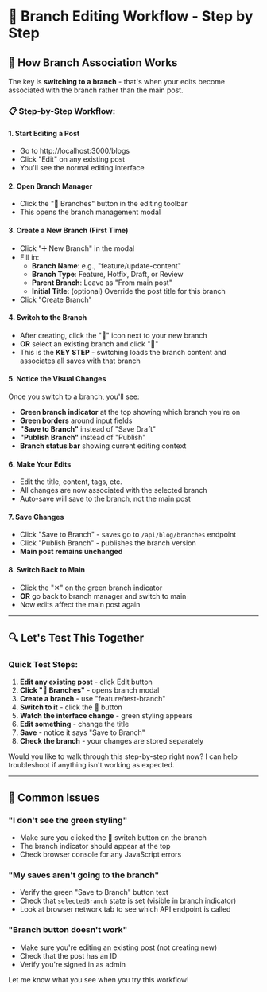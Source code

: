 # 🌿 Branch Editing Workflow - Step by Step

## 🎯 **How Branch Association Works**

The key is **switching to a branch** - that's when your edits become associated with the branch rather than the main post.

### **📋 Step-by-Step Workflow:**

#### **1. Start Editing a Post**
- Go to http://localhost:3000/blogs
- Click "Edit" on any existing post
- You'll see the normal editing interface

#### **2. Open Branch Manager**
- Click the "🌿 Branches" button in the editing toolbar
- This opens the branch management modal

#### **3. Create a New Branch (First Time)**
- Click "➕ New Branch" in the modal
- Fill in:
  - **Branch Name**: e.g., "feature/update-content"
  - **Branch Type**: Feature, Hotfix, Draft, or Review
  - **Parent Branch**: Leave as "From main post" 
  - **Initial Title**: (optional) Override the post title for this branch
- Click "Create Branch"

#### **4. Switch to the Branch** 
- After creating, click the "🔄" icon next to your new branch
- **OR** select an existing branch and click "🔄"
- This is the **KEY STEP** - switching loads the branch content and associates all saves with that branch

#### **5. Notice the Visual Changes**
Once you switch to a branch, you'll see:
- **Green branch indicator** at the top showing which branch you're on
- **Green borders** around input fields
- **"Save to Branch"** instead of "Save Draft"  
- **"Publish Branch"** instead of "Publish"
- **Branch status bar** showing current editing context

#### **6. Make Your Edits**
- Edit the title, content, tags, etc.
- All changes are now associated with the selected branch
- Auto-save will save to the branch, not the main post

#### **7. Save Changes**
- Click "Save to Branch" - saves go to `/api/blog/branches` endpoint
- Click "Publish Branch" - publishes the branch version
- **Main post remains unchanged**

#### **8. Switch Back to Main**
- Click the "✕" on the green branch indicator
- **OR** go back to branch manager and switch to main
- Now edits affect the main post again

---

## 🔍 **Let's Test This Together**

### **Quick Test Steps:**
1. **Edit any existing post** - click Edit button
2. **Click "🌿 Branches"** - opens branch modal  
3. **Create a branch** - use "feature/test-branch"
4. **Switch to it** - click the 🔄 button
5. **Watch the interface change** - green styling appears
6. **Edit something** - change the title
7. **Save** - notice it says "Save to Branch"
8. **Check the branch** - your changes are stored separately

Would you like to walk through this step-by-step right now? I can help troubleshoot if anything isn't working as expected.

---

## 🚨 **Common Issues**

### **"I don't see the green styling"**
- Make sure you clicked the 🔄 switch button on the branch
- The branch indicator should appear at the top
- Check browser console for any JavaScript errors

### **"My saves aren't going to the branch"** 
- Verify the green "Save to Branch" button text
- Check that `selectedBranch` state is set (visible in branch indicator)
- Look at browser network tab to see which API endpoint is called

### **"Branch button doesn't work"**
- Make sure you're editing an existing post (not creating new)
- Check that the post has an ID
- Verify you're signed in as admin

Let me know what you see when you try this workflow!
